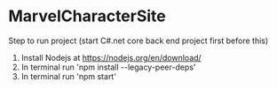# MarvelCharacterSite

Step to run project (start C#.net core back end project first before this) 
1) Install Nodejs at https://nodejs.org/en/download/
2) In terminal run 'npm install --legacy-peer-deps'
2) In terminal run 'npm start'
